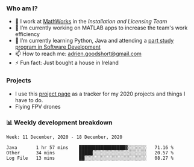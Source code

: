 ### Who am I?

<!--
**goodshort/goodshort** is a ✨ _special_ ✨ repository because its `README.md` (this file) appears on your GitHub profile.
-->

- 💼 I work at [MathWorks](https://www.mathworks.com/) in the _Installation and Licensing Team_
- 🔭 I’m currently working on MATLAB apps to increase the team's work efficiency
- 🌱 I’m currently learning Python, Java and attending a [part study program in Software Development](https://www.goodshort.me/who-am-i/studies#higher-diploma-in-software-development)
- 📫 How to reach me: adrien.goodshort@gmail.com
- ⚡ Fun fact: Just bought a house in Ireland

### Projects

- I use this [project page](https://github.com/users/goodshort/projects/1) as a tracker for my 2020 projects and things I have to do.
- Flying FPV drones

### 📊 Weekly development breakdown

<!--START_SECTION:waka-->
```text
Week: 11 December, 2020 - 18 December, 2020

Java       1 hr 57 mins    █████████████████▓░░░░░░░   71.16 % 
Other      34 mins         █████░░░░░░░░░░░░░░░░░░░░   20.57 % 
Log File   13 mins         ██░░░░░░░░░░░░░░░░░░░░░░░   08.27 % 
```
<!--END_SECTION:waka-->

